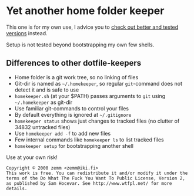 # Yet another home folder keeper

This one is for my own use, I advice you to
[check out better and tested versions](http://dotfiles.github.com/)
instead.

Setup is not tested beyond bootstrapping my own few shells.

## Differences to other dotfile-keepers

* Home folder is a git work tree, so no linking of files
* Git-dir is named as `~/.homekeeper`, so regular `git`-command does not detect it and is safe to use
* `homekeeper.sh` (at your $PATH) passes arguments to `git` using `~/.homekeeper` as git-dir
 * Use familiar git-commands to control your files
* By default everything is ignored at `~/.gitignore`
 * `homekeeper status` shows just changes to tracked files (no clutter of 34832 untracked files)
 * Use `homekeeper add -f` to add new files
* Few internal commands like `homekeeper ls` to list tracked files
* `homekeeper setup` for bootstrapping another shell

Use at your own risk!

```
Copyright © 2000 zemm <zemm@iki.fi>
This work is free. You can redistribute it and/or modify it under the
terms of the Do What The Fuck You Want To Public License, Version 2,
as published by Sam Hocevar. See http://www.wtfpl.net/ for more details.
```
